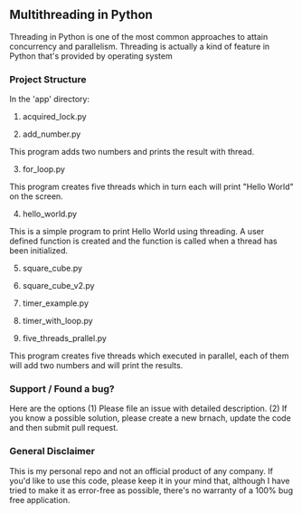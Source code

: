 ## Multithreading in Python

Threading in Python is one of the most common approaches to attain concurrency and parallelism. Threading is actually a kind of feature in Python that's provided by operating system 

### Project Structure

In the 'app' directory:

1) acquired_lock.py	

2) add_number.py

This program adds two numbers and prints the result with thread.

3) for_loop.py

This program creates five threads which in turn each will print "Hello World" on the screen.

4) hello_world.py

This is a simple program to print Hello World using threading. A user defined function is created and the function is called when a thread has been initialized.

5) square_cube.py

6) square_cube_v2.py

7) timer_example.py

8) timer_with_loop.py

9) five_threads_prallel.py

This program creates five threads which executed in parallel, each of them will add two numbers and will print the results.

### Support / Found a bug?
Here are the options
  (1) Please file an issue with detailed description.
  (2) If you know a possible solution, please create a new brnach, update the code and then submit pull request.
  
### General Disclaimer 
This is my personal repo and not an official product of any company. If you'd like to use this code, please keep it in your mind that, although I have tried to make it as error-free as possible, there's no warranty of a 100% bug free application. 
